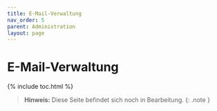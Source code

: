 ```yaml
---
title: E-Mail-Verwaltung
nav_order: 5
parent: Administration
layout: page
---
```


# E-Mail-Verwaltung
{% include toc.html %}

> **Hinweis:** Diese Seite befindet sich noch in Bearbeitung.
{: .note }
